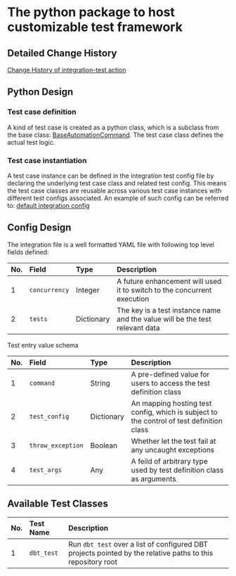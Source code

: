 # The python package to host customizable test framework

## Detailed Change History
[Change History of integration-test action](/.github/actions/test-automation-docker-action/CHANGELOG.md)

## Python Design
### Test case definition
A kind of test case is created as a python class, which is a subclass from the base class:
[BaseAutomationCommand](test_commands/base/base_command.py).
The test case class defines the actual test logic.

### Test case instantiation
A test case instance can be defined in the integration test config file by declaring the underlying test case class and 
related test config. This means the test case classes are reusable across various test case instances with different 
test configs associated.
An example of such config can be referred to:
[default integration config](/resources/config/integration_test.yaml)

## Config Design
The integration file is a well formatted YAML file with following top level fields defined:

| No. | Field         | Type       | Description                                                                  |
|:----|:--------------|:-----------|:-----------------------------------------------------------------------------|
| 1   | `concurrency` | Integer    | A future enhancement will used it to switch to the concurrent execution      |
| 2   | `tests`       | Dictionary | The key is a test instance name and the value will be the test relevant data |

Test entry value schema

| No. | Field             | Type       | Description                                                                              |
|:----|:------------------|:-----------|:-----------------------------------------------------------------------------------------|
| 1   | `command`         | String     | A pre-defined value for users to access the test definition class                        |
| 2   | `test_config`     | Dictionary | An mapping hosting test config, which is subject to the control of test definition class |
| 3   | `throw_exception` | Boolean    | Whether let the test fail at any uncaught exceptions                                     |
| 4   | `test_args`       | Any        | A feild of arbitrary type used by test definition class as arguments                     |

## Available Test Classes
| No. | Test Name  | Description                                                                                                 |
|:----|:-----------|:------------------------------------------------------------------------------------------------------------|
| 1   | `dbt_test` | Run `dbt test` over a list of configured DBT projects pointed by the relative paths to this repository root |
